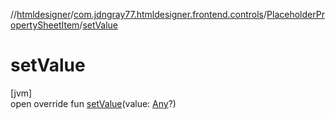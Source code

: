 //[htmldesigner](../../../index.md)/[com.jdngray77.htmldesigner.frontend.controls](../index.md)/[PlaceholderPropertySheetItem](index.md)/[setValue](set-value.md)

# setValue

[jvm]\
open override fun [setValue](set-value.md)(value: [Any](https://kotlinlang.org/api/latest/jvm/stdlib/kotlin/-any/index.html)?)
